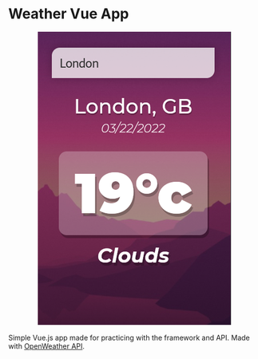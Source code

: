 # Weather Vue App

<div align="center">
  <img src="screenshot.png" />
</div>

Simple Vue.js app made for practicing with the framework and API. Made with [OpenWeather API](https://openweathermap.org/api).
